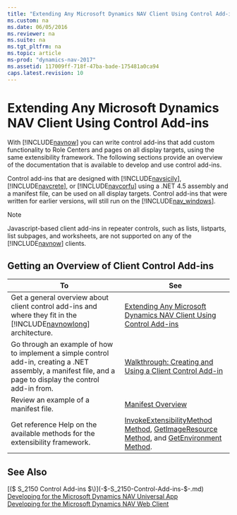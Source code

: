 ```yaml
---
title: "Extending Any Microsoft Dynamics NAV Client Using Control Add-ins"
ms.custom: na
ms.date: 06/05/2016
ms.reviewer: na
ms.suite: na
ms.tgt_pltfrm: na
ms.topic: article
ms-prod: "dynamics-nav-2017"
ms.assetid: 117009ff-718f-47ba-bade-175481a0ca94
caps.latest.revision: 10
---
```

# Extending Any Microsoft Dynamics NAV Client Using Control Add-ins
With [!INCLUDE[navnow](includes/navnow_md.md)] you can write control add\-ins that add custom functionality to Role Centers and pages on all display targets, using the same extensibility framework. The following sections provide an overview of the documentation that is available to develop and use control add\-ins.  
  
 Control add\-ins that are designed with [!INCLUDE[navsicily](includes/navsicily_md.md)], [!INCLUDE[navcrete](includes/navcrete_md.md)], or [!INCLUDE[navcorfu](includes/navcorfu_md.md)] using a .NET 4.5 assembly and a manifest file, can be used on all display targets. Control add\-ins that were written for earlier versions, will still run on the [!INCLUDE[nav_windows](includes/nav_windows_md.md)].  
  
> [!NOTE]  
>  Javascript\-based client add\-ins in repeater controls, such as lists, listparts, list subpages, and worksheets, are not supported on any of the [!INCLUDE[navnow](includes/navnow_md.md)] clients.  
  
## Getting an Overview of Client Control Add\-ins  
  
|To|See|  
|--------|---------|  
|Get a general overview about client control add\-ins and where they fit in the [!INCLUDE[navnowlong](includes/navnowlong_md.md)] architecture.|[Extending Any Microsoft Dynamics NAV Client Using Control Add\-ins](Extending-Any-Microsoft-Dynamics-NAV-Client-Using-Control-Add-ins.md)|  
|Go through an example of how to implement a simple control add\-in, creating a .NET assembly, a manifest file, and a page to display the control add\-in from.|[Walkthrough: Creating and Using a Client Control Add\-in](Walkthrough:%20Creating%20and%20Using%20a%20Client%20Control%20Add-in.md)|  
|Review an example of a manifest file.|[Manifest Overview](Manifest-Overview.md)|  
|Get reference Help on the available methods for the extensibility framework.|[InvokeExtensibilityMethod Method](InvokeExtensibilityMethod-Method.md), [GetImageResource Method](GetImageResource-Method.md), and [GetEnvironment Method](GetEnvironment-Method.md).|  
  
## See Also  
 [\($ S\_2150 Control Add\-ins $\)](-$-S_2150-Control-Add-ins-$-.md)   
 [Developing for the Microsoft Dynamics NAV Universal App](Developing-for-the-Microsoft-Dynamics-NAV-Universal-App.md)   
 [Developing for the Microsoft Dynamics NAV Web Client](Developing-for-the-Microsoft-Dynamics-NAV-Web-Client.md)